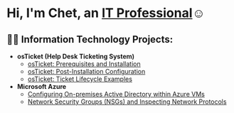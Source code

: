 <h1>Hi, I'm Chet, an <a href="https://www.linkedin.com/in/chet-weston-39932112b">IT Professional</a>☺</h1>

<h2>👨‍💻 Information Technology Projects:</h2>

- <b>osTicket (Help Desk Ticketing System)</b>
  - [osTicket: Prerequisites and Installation](https://github.com/Chet-Weston/osticket-prereqs)
  - [osTicket: Post-Installation Configuration](https://github.com/Chet-Westoncc/post-install-config)
  - [osTicket: Ticket Lifecycle Examples](https://github.com/Chet-Westoncc/ticket-lifecycle)
- <b>Microsoft Azure</b>
  - [Configuring On-premises Active Directory within Azure VMs](https://github.com/Chet-Westoncc/configure-ad)
  - [Network Security Groups (NSGs) and Inspecting Network Protocols](https://github.com/Chet-Westoncc/azure-network-protocols)



